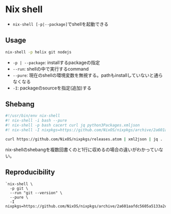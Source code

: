 # Nix shell

* `nix-shell [-p|--package]`でshellを起動できる

## Usage

```sh
nix-shell -p helix git nodejs
```

* `-p | --package`: installするpackageの指定
* `--run`: shellの中で実行するcommand
* `--pure`: 現在のshellの環境変数を無視する。pathもinstallしていないと通らなくなる
* `-I`: packageのsourceを指定(追加)する

## Shebang

```sh
#!/usr/bin/env nix-shell 
#! nix-shell -i bash --pure
#! nix-shell -p bash cacert curl jq python3Packages.xmljson
#! nix-shell -I nixpkgs=https://github.com/NixOS/nixpkgs/archive/2a601aafdc5605a5133a2ca506a34a3a73377247.tar.gz

curl https://github.com/NixOS/nixpkgs/releases.atom | xml2json | jq .
```

nix-shellのshebangを複数回書くのと1行に収めるの場合の違いがわかっていない。


## Reproducibility

```shell
`nix-shell \
  -p git \
  --run "git --version" \
  --pure \
  -I nixpkgs=https://github.com/NixOS/nixpkgs/archive/2a601aafdc5605a5133a2ca506a34a3a73377247.tar.gz`
```

